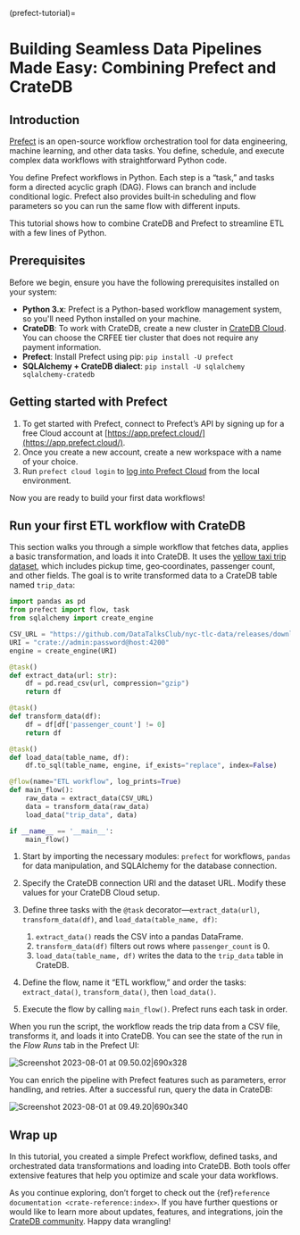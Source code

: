 (prefect-tutorial)=
# Building Seamless Data Pipelines Made Easy: Combining Prefect and CrateDB

## Introduction

[Prefect](https://www.prefect.io/opensource/) is an open-source workflow orchestration tool for data engineering, machine learning, and other data tasks. You define, schedule, and execute complex data workflows with straightforward Python code.

You define Prefect workflows in Python. Each step is a “task,” and tasks form a directed acyclic graph (DAG). Flows can branch and include conditional logic. Prefect also provides built‑in scheduling and flow parameters so you can run the same flow with different inputs.

This tutorial shows how to combine CrateDB and Prefect to streamline ETL with a few lines of Python.

## Prerequisites

Before we begin, ensure you have the following prerequisites installed on your system:

* **Python 3.x**: Prefect is a Python-based workflow management system, so you'll need Python installed on your machine.
* **CrateDB**: To work with CrateDB, create a new cluster in [CrateDB Cloud](https://console.cratedb.cloud/). You can choose the CRFEE tier cluster that does not require any payment information.
* **Prefect**: Install Prefect using pip: `pip install -U prefect`
* **SQLAlchemy + CrateDB dialect**: `pip install -U sqlalchemy sqlalchemy-cratedb`

## Getting started with Prefect

1. To get started with Prefect, connect to Prefect’s API by signing up for a free Cloud account at [https://app.prefect.cloud/](https://app.prefect.cloud/).
2. Once you create a new account, create a new workspace with a name of your choice.
3. Run `prefect cloud login` to [log into Prefect Cloud](https://docs.prefect.io/cloud/users/api-keys) from the local environment.

Now you are ready to build your first data workflows!

## Run your first ETL workflow with CrateDB

This section walks you through a simple workflow that fetches data, applies a basic transformation, and loads it into CrateDB. It uses the [yellow taxi trip dataset](https://github.com/DataTalksClub/nyc-tlc-data/releases/download/yellow/yellow_tripdata_2021-01.csv.gz), which includes pickup time, geo‑coordinates, passenger count, and other fields. The goal is to write transformed data to a CrateDB table named `trip_data`:

```python
import pandas as pd
from prefect import flow, task
from sqlalchemy import create_engine

CSV_URL = "https://github.com/DataTalksClub/nyc-tlc-data/releases/download/yellow/yellow_tripdata_2021-01.csv.gz"
URI = "crate://admin:password@host:4200"
engine = create_engine(URI)

@task()
def extract_data(url: str):
    df = pd.read_csv(url, compression="gzip")
    return df

@task()
def transform_data(df):
    df = df[df['passenger_count'] != 0]
    return df

@task()
def load_data(table_name, df):
    df.to_sql(table_name, engine, if_exists="replace", index=False)

@flow(name="ETL workflow", log_prints=True)
def main_flow():
    raw_data = extract_data(CSV_URL)
    data = transform_data(raw_data)
    load_data("trip_data", data)

if __name__ == '__main__':
    main_flow()
```

1. Start by importing the necessary modules: `prefect` for workflows, `pandas` for data manipulation, and SQLAlchemy for the database connection.
2. Specify the CrateDB connection URI and the dataset URL. Modify these values for your CrateDB Cloud setup.
3. Define three tasks with the `@task` decorator—`extract_data(url)`, `transform_data(df)`, and `load_data(table_name, df)`:

    1. `extract_data()` reads the CSV into a pandas DataFrame.
    2. `transform_data(df)` filters out rows where `passenger_count` is 0.
    3. `load_data(table_name, df)` writes the data to the `trip_data` table in CrateDB.

4. Define the flow, name it “ETL workflow,” and order the tasks: `extract_data()`, `transform_data()`, then `load_data()`.
5. Execute the flow by calling `main_flow()`. Prefect runs each task in order.

When you run the script, the workflow reads the trip data from a CSV file, transforms it, and loads it into CrateDB. You can see the state of the run in the *Flow Runs* tab in the Prefect UI:

![Screenshot 2023-08-01 at 09.50.02|690x328](https://us1.discourse-cdn.com/flex020/uploads/crate/original/1X/ecd02359cf23b5048e084faa785c7ad795bb5e57.png)

You can enrich the pipeline with Prefect features such as parameters, error handling, and retries. After a successful run, query the data in CrateDB:

![Screenshot 2023-08-01 at 09.49.20|690x340](https://us1.discourse-cdn.com/flex020/uploads/crate/original/1X/5582fcd2a677f78f8f7c6a1aa4b8e14f25dda2d1.png)

## Wrap up

In this tutorial, you created a simple Prefect workflow, defined tasks, and orchestrated data transformations and loading into CrateDB. Both tools offer extensive features that help you optimize and scale your data workflows.

As you continue exploring, don’t forget to check out the {ref}`reference documentation <crate-reference:index>`. If you have further questions or would like to learn more about updates, features, and integrations, join the [CrateDB community](https://community.cratedb.com/). Happy data wrangling!
